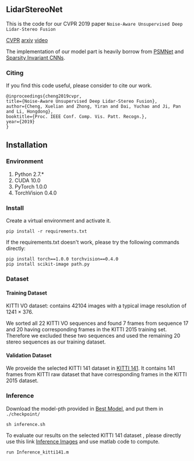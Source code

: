 ## LidarStereoNet
This is the code for our CVPR 2019 paper `Noise-Aware Unsupervised Deep Lidar-Stereo Fusion`

[CVPR](https://openaccess.thecvf.com/content_CVPR_2019/papers/Cheng_Noise-Aware_Unsupervised_Deep_Lidar-Stereo_Fusion_CVPR_2019_paper.pdf)
[arxiv](https://arxiv.org/abs/1904.03868)
[video](https://youtu.be/8wBzUY8bAvU)

The implementation of our model part is heavily borrow from [PSMNet](https://openaccess.thecvf.com/content_cvpr_2018/papers/Chang_Pyramid_Stereo_Matching_CVPR_2018_paper.pdf) and [Sparsity Invariant CNNs](http://www.cvlibs.net/publications/Uhrig2017THREEDV.pdf). 

### Citing
If you find this code useful, please consider to cite our work.

```
@inproceedings{cheng2019cvpr,
title={Noise-Aware Unsupervised Deep Lidar-Stereo Fusion},
author={Cheng, Xuelian and Zhong, Yiran and Dai, Yuchao and Ji, Pan and Li, Hongdong},
booktitle={Proc. IEEE Conf. Comp. Vis. Patt. Recogn.},
year={2019}
}
```

## Installation

### Environment

1. Python 2.7.*
2. CUDA 10.0
3. PyTorch 1.0.0
4. TorchVision 0.4.0

### Install
Create a  virtual environment and activate it.
```shell
pip install -r requirements.txt
```

If the requirements.txt doesn't work, please try the following commands directly:
```shell
pip install torch==1.0.0 torchvision==0.4.0
pip install scikit-image path.py
```

### Dataset

#### Training Dataset
KITTI VO dataset: contains 42104 images with a typical image resolution of 1241 × 376.

We sorted all 22 KITTI VO sequences and found 7 frames from sequence 17 and 20 having corresponding frames in the KITTI 2015 training set. Therefore we excluded these two sequences and used the remaining 20 stereo sequences as our training dataset.

#### Validation Dataset
We proveide the selected KITTI 141 dataset in [KITTI 141](https://drive.google.com/file/d/1lsuM3LUfwR2c_L1c1rDzJ_aG5bwtUdUk/view?usp=sharing).
It contains 141 frames from KITTI raw dataset that have corresponding frames in the KITTI 2015 dataset.

### Inference
Download the model-pth provided in [Best Model](https://drive.google.com/file/d/1NdEBdrUq8iM9ZkWjWmvfSph-3fPoE4yu/view?usp=sharing), and put them in `./checkpoint/`
```shell
sh inference.sh
```

To evaluate our results on the selected KITTI 141 dataset , please directly use this link [Inference Images](https://drive.google.com/file/d/1XnrEU6Xwsok20EdFoSswkmkgdx1dHNUy/view?usp=sharing) and use matlab code to compute.

```shell
run Inference_kitti141.m
```

